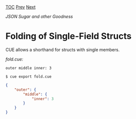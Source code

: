 [TOC](Readme.md) [Prev](curly.md) [Next](foldany.md)

_JSON Sugar and other Goodness_

# Folding of Single-Field Structs

CUE allows a shorthand for structs with single members.

<!-- CUE editor -->
_fold.cue:_
```
outer middle inner: 3
```

<!-- result -->
`$ cue export fold.cue`
```json
{
    "outer": {
        "middle": {
            "inner": 3
        }
    }
}
```
